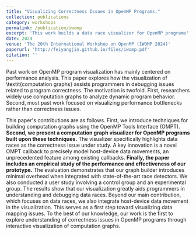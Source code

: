 ```yaml
---
title: "Visualizing Correctness Issues in OpenMP Programs."
collection: publications
category: workshops
permalink: /publication/iwomp
excerpt: 'This work builds a data race visualizer for OpenMP programs'
date: 2024
venue: 'The 20th International Workshop on OpenMP (IWOMP 2024)'
paperurl: 'http://feiyangjin.github.io/files/iwomp.pdf'
citation: ''
---
```


Past work on OpenMP program visualization has mainly centered on performance analysis. This paper explores how the visualization of \textit{computation graphs} assists programmers in debugging issues related to program correctness. The motivation is twofold. First, researchers widely use computation graphs to analyze dynamic program behavior. Second, most past work focused on visualizing performance bottlenecks rather than correctness issues. 

This paper's contributions are as follows. First, we introduce techniques for building computation graphs using the OpenMP Tools Interface (OMPT). **Second, we present a computation graph visualizer for OpenMP programs built upon these techniques.** The visualizer specifically highlights data races as the correctness issue under study. A key innovation is a novel OMPT callback to precisely model host-device data movements, an unprecedented feature among existing callbacks. **Finally, the paper includes an empirical study of the performance and effectiveness of our prototype.** The evaluation demonstrates that our graph builder introduces minimal overhead when integrated with state-of-the-art race detectors.
We also conducted a user study involving a control group and an experimental group. The results show that our visualization greatly aids programmers in understanding and debugging data races. Beyond our main contribution, which focuses on data races, we also integrate host-device data movement in the visualization. This serves as a first step toward visualizing data mapping issues. To the best of our knowledge, our work is the first to explore understanding of correctness issues in OpenMP programs through interactive visualization of computation graphs.